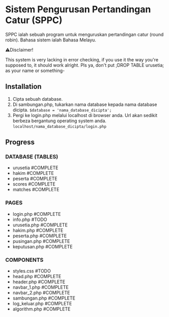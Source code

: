 # Sistem Pengurusan Pertandingan Catur (SPPC)

SPPC ialah sebuah program untuk menguruskan pertandingan catur (round robin). Bahasa sistem ialah Bahasa Melayu.

⚠️Disclaimer! 

This system is very lacking in error checking, if you use it the way you're supposed to, it should work alright. Pls ya, don't put ;DROP TABLE urusetia; as your name or something-

## Installation

1. Cipta sebuah database.
2. Di sambungan.php, tukarkan nama database kepada nama database dicipta. ```$database = 'nama_database_dicipta';```
3. Pergi ke login.php melalui localhost di browser anda. Url akan sedikit berbeza bergantung operating system anda. ```localhost/nama_database_dicipta/login.php```

## Progress
### DATABASE (TABLES)
- urusetia #COMPLETE
- hakim #COMPLETE
- peserta #COMPLETE
- scores #COMPLETE
- matches #COMPLETE

### PAGES
- login.php #COMPLETE
- info.php #TODO
- urusetia.php #COMPLETE
- hakim.php #COMPLETE
- peserta.php #COMPLETE
- pusingan.php #COMPLETE
- keputusan.php #COMPLETE

### COMPONENTS
- styles.css #TODO
- head.php #COMPLETE
- header.php #COMPLETE
- navbar_1.php #COMPLETE
- navbar_2.php #COMPLETE
- sambungan.php #COMPLETE
- log_keluar.php #COMPLETE
- algorithm.php #COMPLETE
